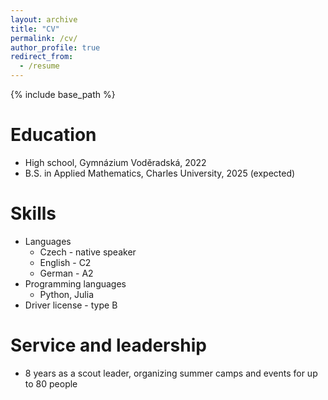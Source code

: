 ```yaml
---
layout: archive
title: "CV"
permalink: /cv/
author_profile: true
redirect_from:
  - /resume
---
```


{% include base_path %}

Education
======
* High school, Gymnázium Voděradská, 2022
* B.S. in Applied Mathematics, Charles University, 2025 (expected)
  
Skills
======
* Languages
  * Czech - native speaker
  * English - C2
  * German - A2
* Programming languages
  * Python, Julia
* Driver license - type B
  
Service and leadership
======
* 8 years as a scout leader, organizing summer camps and events for up to 80 people
